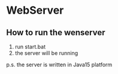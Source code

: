 # WebServer
## How to run the wenserver
1. run start.bat
2. the server will be running

p.s. the server is written in Java15 platform
